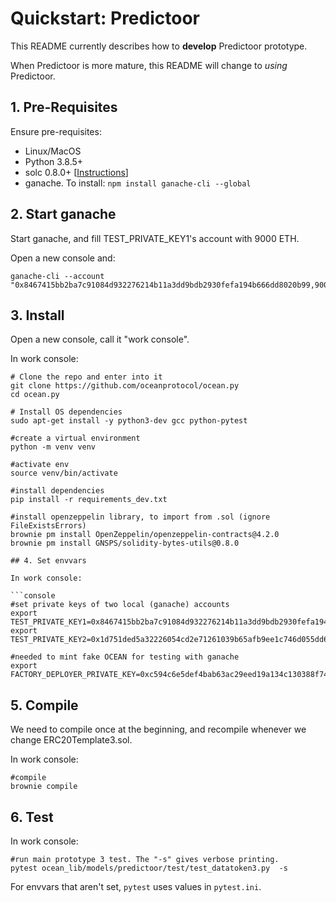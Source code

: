 # Quickstart: Predictoor

This README currently describes how to **develop** Predictoor prototype.

When Predictoor is more mature, this README will change to _using_ Predictoor.

## 1. Pre-Requisites

Ensure pre-requisites:

- Linux/MacOS
- Python 3.8.5+
- solc 0.8.0+ [[Instructions](https://docs.soliditylang.org/en/v0.8.9/installing-solidity.html)]
- ganache. To install: `npm install ganache-cli --global`

## 2. Start ganache

Start ganache, and fill TEST_PRIVATE_KEY1's account with 9000 ETH.

Open a new console and:

```console
ganache-cli --account "0x8467415bb2ba7c91084d932276214b11a3dd9bdb2930fefa194b666dd8020b99,900000000000000000000"
```

## 3. Install

Open a new console, call it "work console".

In work console:

```console
# Clone the repo and enter into it
git clone https://github.com/oceanprotocol/ocean.py
cd ocean.py

# Install OS dependencies
sudo apt-get install -y python3-dev gcc python-pytest

#create a virtual environment
python -m venv venv

#activate env
source venv/bin/activate

#install dependencies
pip install -r requirements_dev.txt

#install openzeppelin library, to import from .sol (ignore FileExistsErrors)
brownie pm install OpenZeppelin/openzeppelin-contracts@4.2.0
brownie pm install GNSPS/solidity-bytes-utils@0.8.0

## 4. Set envvars

In work console:

```console
#set private keys of two local (ganache) accounts
export TEST_PRIVATE_KEY1=0x8467415bb2ba7c91084d932276214b11a3dd9bdb2930fefa194b666dd8020b99
export TEST_PRIVATE_KEY2=0x1d751ded5a32226054cd2e71261039b65afb9ee1c746d055dd699b1150a5befc

#needed to mint fake OCEAN for testing with ganache
export FACTORY_DEPLOYER_PRIVATE_KEY=0xc594c6e5def4bab63ac29eed19a134c130388f74f019bc74b8f4389df2837a58
```

## 5. Compile

We need to compile once at the beginning, and recompile whenever we change ERC20Template3.sol.

In work console:

```
#compile
brownie compile
```

## 6. Test

In work console:
```console
#run main prototype 3 test. The "-s" gives verbose printing.
pytest ocean_lib/models/predictoor/test/test_datatoken3.py  -s
```

For envvars that aren't set, `pytest` uses values in `pytest.ini`.

